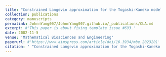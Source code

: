 ```yaml
---
title: "Constrained Langevin approximation for the Togashi-Kaneko model of autocatalytic reactions" [(Link)](https://www.aimspress.com/article/doi/10.3934/mbe.2023201)
collection: publications
category: manuscripts
permalink: JohnnYang007/JohnnYang007.github.io/_publications/CLA.md
excerpt: #'This paper is about fixing template issue #693.'
date: 2002-11-5
venue: 'Mathematical Biosciences and Engineering'
paperurl: #'https://www.aimspress.com/article/doi/10.3934/mbe.2023201'
citation: ' "Constrained Langevin approximation for the Togashi-Kaneko model of autocatalytic reactions." Fan, Wai-Tong Louis, Yifan Johnny Yang, and Chaojie Yuan. Mathematical Biosciences and Engineering 20, no. 3 (2023): 4322-4352.'
---
```


